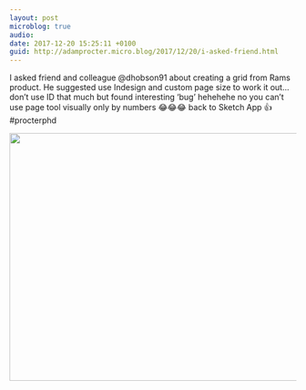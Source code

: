 ```yaml
---
layout: post
microblog: true
audio: 
date: 2017-12-20 15:25:11 +0100
guid: http://adamprocter.micro.blog/2017/12/20/i-asked-friend.html
---
```

I asked friend and colleague @dhobson91 about creating a grid from Rams product. He suggested use Indesign and custom page size to work it out... don’t use ID that much but found interesting ‘bug’ hehehehe no you can’t use page tool visually only by numbers 😂😂😂 back to Sketch App 👍 #procterphd

<img src="http://discursive.adamprocter.co.uk/uploads/2017/339960d317.jpg" width="600" height="435" />
